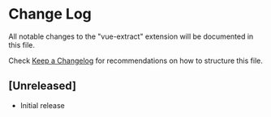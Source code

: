# Change Log

All notable changes to the "vue-extract" extension will be documented in this file.

Check [Keep a Changelog](http://keepachangelog.com/) for recommendations on how to structure this file.

## [Unreleased]

- Initial release
